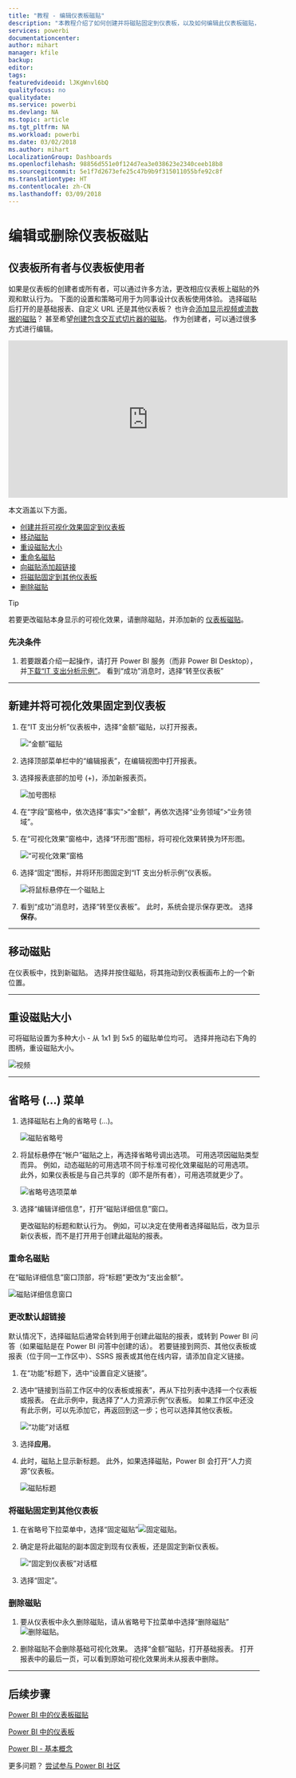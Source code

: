 ```yaml
---
title: "教程 - 编辑仪表板磁贴"
description: "本教程介绍了如何创建并将磁贴固定到仪表板，以及如何编辑此仪表板磁贴，包括重设大小、移动、重命名、固定、删除、添加超链接。"
services: powerbi
documentationcenter: 
author: mihart
manager: kfile
backup: 
editor: 
tags: 
featuredvideoid: lJKgWnvl6bQ
qualityfocus: no
qualitydate: 
ms.service: powerbi
ms.devlang: NA
ms.topic: article
ms.tgt_pltfrm: NA
ms.workload: powerbi
ms.date: 03/02/2018
ms.author: mihart
LocalizationGroup: Dashboards
ms.openlocfilehash: 98856d551e0f124d7ea3e038623e2340ceeb18b8
ms.sourcegitcommit: 5e1f7d2673efe25c47b9b9f315011055bfe92c8f
ms.translationtype: HT
ms.contentlocale: zh-CN
ms.lasthandoff: 03/09/2018
---
```

# <a name="edit-or-remove-a-dashboard-tile"></a>编辑或删除仪表板磁贴

## <a name="dashboard-owners-versus-dashboard-consumers"></a>仪表板所有者与仪表板使用者
如果是仪表板的创建者或所有者，可以通过许多方法，更改相应仪表板上磁贴的外观和默认行为。 下面的设置和策略可用于为同事设计仪表板使用体验。  选择磁贴后打开的是基础报表、自定义 URL 还是其他仪表板？ 也许会[添加显示视频或流数据的磁贴](service-dashboard-add-widget.md)？ 甚至希望[创建包含交互式切片器的磁贴](service-dashboard-pin-live-tile-from-report.md)。 作为创建者，可以通过很多方式进行编辑。 

<iframe width="560" height="315" src="https://www.youtube.com/embed/lJKgWnvl6bQ" frameborder="0" allowfullscreen></iframe>

本文涵盖以下方面。

* [创建并将可视化效果固定到仪表板](#create)
* [移动磁贴](#move)
* [重设磁贴大小](#resize)
* [重命名磁贴](#rename)
* [向磁贴添加超链接](#hyperlink)
* [将磁贴固定到其他仪表板](#different)
* [删除磁贴](#delete)
  
 > [!TIP]
 > 若要更改磁贴本身显示的可视化效果，请删除磁贴，并添加新的 [仪表板磁贴](service-dashboard-tiles.md)。
 > 

 ### <a name="prerequisites"></a>先决条件
 1. 若要跟着介绍一起操作，请打开 Power BI 服务（而非 Power BI Desktop），并[下载“IT 支出分析示例”](sample-it-spend.md)。 看到“成功”消息时，选择“转至仪表板”

- - -
<a name="create"></a>

## <a name="create-a-new-visualization-and-pin-it-to-the-dashboard"></a>新建并将可视化效果固定到仪表板
1. 在“IT 支出分析”仪表板中，选择“金额”磁贴，以打开报表。

    ![“金额”磁贴](media/service-dashboard-edit-tile/power-bi-amount-tile.png)

2. 选择顶部菜单栏中的“编辑报表”，在编辑视图中打开报表。

3. 选择报表底部的加号 (+)，添加新报表页。

    ![加号图标](media/service-dashboard-edit-tile/power-bi-add-page.png)

4. 在“字段”窗格中，依次选择“事实”>“金额”，再依次选择“业务领域”>“业务领域”。
 
5. 在“可视化效果”窗格中，选择“环形图”图标，将可视化效果转换为环形图。

    ![“可视化效果”窗格](media/service-dashboard-edit-tile/power-bi-donut-chart.png)

5. 选择“固定”图标，并将环形图固定到“IT 支出分析示例”仪表板。

   ![将鼠标悬停在一个磁贴上](media/service-dashboard-edit-tile/power-bi-pin.png)

6. 看到“成功”消息时，选择“转至仪表板”。 此时，系统会提示保存更改。 选择**保存**。

- - -
<a name="move"></a>

## <a name="move-the-tile"></a>移动磁贴
在仪表板中，找到新磁贴。 选择并按住磁贴，将其拖动到仪表板画布上的一个新位置。

- - -
<a name="resize"></a>

## <a name="resize-the-tile"></a>重设磁贴大小
可将磁贴设置为多种大小 - 从 1x1 到 5x5 的磁贴单位均可。 选择并拖动右下角的图柄，重设磁贴大小。

![视频](media/service-dashboard-edit-tile/pbigif_resizetile4.gif)

- - -
## <a name="the-ellipses--menu"></a>省略号 (...) 菜单

1. 选择磁贴右上角的省略号 (...)。 
   
   ![磁贴省略号](media/service-dashboard-edit-tile/power-bi-tile.png)

2. 将鼠标悬停在“帐户”磁贴之上，再选择省略号调出选项。 可用选项因磁贴类型而异。  例如，动态磁贴的可用选项不同于标准可视化效果磁贴的可用选项。 此外，如果仪表板是与自己共享的（即不是所有者），可用选项就更少了。

   ![省略号选项菜单](media/service-dashboard-edit-tile/power-bi-tile-menu-new.png)

3. 选择“编辑详细信息”，打开“磁贴详细信息”窗口。 

    更改磁贴的标题和默认行为。  例如，可以决定在使用者选择磁贴后，改为显示新仪表板，而不是打开用于创建此磁贴的报表。  
   


<a name="rename"></a>

### <a name="rename-the-tile"></a>重命名磁贴
在“磁贴详细信息”窗口顶部，将“标题”更改为“支出金额”。

![磁贴详细信息窗口](media/service-dashboard-edit-tile/power-bi-tile-title.png)


<a name="hyperlink"></a>

### <a name="change-the-default-hyperlink"></a>更改默认超链接
默认情况下，选择磁贴后通常会转到用于创建此磁贴的报表，或转到 Power BI 问答（如果磁贴是在 Power BI 问答中创建的话）。 若要链接到网页、其他仪表板或报表（位于同一工作区中）、SSRS 报表或其他在线内容，请添加自定义链接。

1. 在“功能”标题下，选中“设置自定义链接”。

2. 选中“链接到当前工作区中的仪表板或报表”，再从下拉列表中选择一个仪表板或报表。  在此示例中，我选择了“人力资源示例”仪表板。 如果工作区中还没有此示例，可以先添加它，再返回到这一步；也可以选择其他仪表板。 

    ![“功能”对话框](media/service-dashboard-edit-tile/power-bi-custom-link.png)

3. 选择**应用**。

4. 此时，磁贴上显示新标题。  此外，如果选择磁贴，Power BI 会打开“人力资源”仪表板。 

    ![磁贴标题](media/service-dashboard-edit-tile/power-bi-title.png)

<a name="different"></a>

### <a name="pin-the-tile-to-a-different-dashboard"></a>将磁贴固定到其他仪表板
1. 在省略号下拉菜单中，选择“固定磁贴”![固定磁贴](media/service-dashboard-edit-tile/pinnooutline.png)。
2. 确定是将此磁贴的副本固定到现有仪表板，还是固定到新仪表板。 
   
   ![“固定到仪表板”对话框](media/service-dashboard-edit-tile/pbi_pintoanotherdash.png)
3. 选择“固定”。

<a name="delete"></a>

### <a name="delete-the-tile"></a>删除磁贴
1. 要从仪表板中永久删除磁贴，请从省略号下拉菜单中选择“删除磁贴”![删除磁贴](media/service-dashboard-edit-tile/power-bi-delete-tile-icon.png)。 

2. 删除磁贴不会删除基础可视化效果。 选择“金额”磁贴，打开基础报表。 打开报表中的最后一页，可以看到原始可视化效果尚未从报表中删除。 

- - -
## <a name="next-steps"></a>后续步骤
[Power BI 中的仪表板磁贴](service-dashboard-tiles.md)

[Power BI 中的仪表板](service-dashboards.md)

[Power BI - 基本概念](service-basic-concepts.md)

更多问题？ [尝试参与 Power BI 社区](http://community.powerbi.com/)

